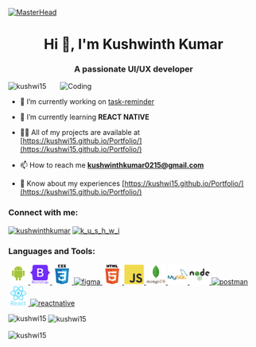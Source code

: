 [![MasterHead](https://media.licdn.com/dms/image/C4E12AQGCWDIkqZ_x2A/article-cover_image-shrink_600_2000/0/1642425545585?e=2147483647&v=beta&t=yBtBuTOnNhvFL3lPfLhjZbfhIPrVqGGUul5dqUPgpQc)](https://kushwi15.io)
<h1 align="center">Hi 👋, I'm Kushwinth Kumar</h1>
<h3 align="center">A passionate UI/UX developer</h3>
<img align="right" alt="Coding" width="400" src="https://c.tenor.com/VpZ2Nf5gdRYAAAAC/tenor.gif">

<p align="left"> <img src="https://komarev.com/ghpvc/?username=kushwi15&label=Profile%20views&color=0e75b6&style=flat" alt="kushwi15" /> </p>

- 🔭 I’m currently working on [task-reminder](https://github.com/kushwi15/task-reminder.git)

- 🌱 I’m currently learning **REACT NATIVE**

- 👨‍💻 All of my projects are available at [https://kushwi15.github.io/Portfolio/](https://kushwi15.github.io/Portfolio/)

- 📫 How to reach me **kushwinthkumar0215@gmail.com**

- 📄 Know about my experiences [https://kushwi15.github.io/Portfolio/](https://kushwi15.github.io/Portfolio/)

<h3 align="left">Connect with me:</h3>
<p align="left">
<a href="https://linkedin.com/in/kushwinthkumar" target="blank"><img align="center" src="https://raw.githubusercontent.com/rahuldkjain/github-profile-readme-generator/master/src/images/icons/Social/linked-in-alt.svg" alt="kushwinthkumar" height="30" width="40" /></a>
<a href="https://instagram.com/k_u_s_h_w_i" target="blank"><img align="center" src="https://raw.githubusercontent.com/rahuldkjain/github-profile-readme-generator/master/src/images/icons/Social/instagram.svg" alt="k_u_s_h_w_i" height="30" width="40" /></a>
</p>

<h3 align="left">Languages and Tools:</h3>
<p align="left"> <a href="https://developer.android.com" target="_blank" rel="noreferrer"> <img src="https://raw.githubusercontent.com/devicons/devicon/master/icons/android/android-original-wordmark.svg" alt="android" width="40" height="40"/> </a> <a href="https://getbootstrap.com" target="_blank" rel="noreferrer"> <img src="https://raw.githubusercontent.com/devicons/devicon/master/icons/bootstrap/bootstrap-plain-wordmark.svg" alt="bootstrap" width="40" height="40"/> </a> <a href="https://www.w3schools.com/css/" target="_blank" rel="noreferrer"> <img src="https://raw.githubusercontent.com/devicons/devicon/master/icons/css3/css3-original-wordmark.svg" alt="css3" width="40" height="40"/> </a> <a href="https://www.figma.com/" target="_blank" rel="noreferrer"> <img src="https://www.vectorlogo.zone/logos/figma/figma-icon.svg" alt="figma" width="40" height="40"/> </a> <a href="https://www.w3.org/html/" target="_blank" rel="noreferrer"> <img src="https://raw.githubusercontent.com/devicons/devicon/master/icons/html5/html5-original-wordmark.svg" alt="html5" width="40" height="40"/> </a> <a href="https://developer.mozilla.org/en-US/docs/Web/JavaScript" target="_blank" rel="noreferrer"> <img src="https://raw.githubusercontent.com/devicons/devicon/master/icons/javascript/javascript-original.svg" alt="javascript" width="40" height="40"/> </a> <a href="https://www.mongodb.com/" target="_blank" rel="noreferrer"> <img src="https://raw.githubusercontent.com/devicons/devicon/master/icons/mongodb/mongodb-original-wordmark.svg" alt="mongodb" width="40" height="40"/> </a> <a href="https://www.mysql.com/" target="_blank" rel="noreferrer"> <img src="https://raw.githubusercontent.com/devicons/devicon/master/icons/mysql/mysql-original-wordmark.svg" alt="mysql" width="40" height="40"/> </a> <a href="https://nodejs.org" target="_blank" rel="noreferrer"> <img src="https://raw.githubusercontent.com/devicons/devicon/master/icons/nodejs/nodejs-original-wordmark.svg" alt="nodejs" width="40" height="40"/> </a> <a href="https://postman.com" target="_blank" rel="noreferrer"> <img src="https://www.vectorlogo.zone/logos/getpostman/getpostman-icon.svg" alt="postman" width="40" height="40"/> </a> <a href="https://reactjs.org/" target="_blank" rel="noreferrer"> <img src="https://raw.githubusercontent.com/devicons/devicon/master/icons/react/react-original-wordmark.svg" alt="react" width="40" height="40"/> </a> <a href="https://reactnative.dev/" target="_blank" rel="noreferrer"> <img src="https://reactnative.dev/img/header_logo.svg" alt="reactnative" width="40" height="40"/> </a> </p>

<p><img align="left" src="https://github-readme-stats.vercel.app/api/top-langs?username=kushwi15&show_icons=true&locale=en&layout=compact" alt="kushwi15" /></p>

<p>&nbsp;<img align="center" src="https://github-readme-stats.vercel.app/api?username=kushwi15&show_icons=true&locale=en" alt="kushwi15" /></p>

<p><img align="center" src="https://github-readme-streak-stats.herokuapp.com/?user=kushwi15&" alt="kushwi15" /></p>
